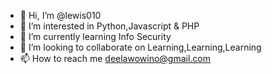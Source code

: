 - 👋 Hi, I’m @lewis010
- 👀 I’m interested in Python,Javascript & PHP
- 🌱 I’m currently learning Info Security
- 💞️ I’m looking to collaborate on Learning,Learning,Learning
- 📫 How to reach me deelawowino@gmail.com


<!---
lewis010/lewis010 is a ✨ special ✨ repository because its `README.md` (this file) appears on your GitHub profile.
You can click the Preview link to take a look at your changes.
--->
